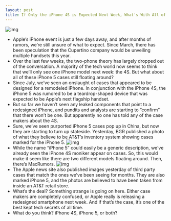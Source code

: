 ```yaml
---
layout: post
title: If Only the iPhone 4S is Expected Next Week, What's With All of These Cases?
---
```

![img](http://media.idownloadblog.com/wp-content/uploads/2011/09/Screen-Shot-2011-09-30-at-3.56.37-PM.png)
* Apple’s iPhone event is just a few days away, and after months of rumors, we’re still unsure of what to expect. Since March, there has been speculation that the Cupertino company would be unveiling multiple handsets this year.
* Over the last few weeks, the two-phone theory has largely dropped out of the conversation. A majority of the tech world now seems to think that we’ll only see one iPhone model next week: the 4S. But what about all of these iPhone 5 cases still floating around?
* Since July, we’ve seen an onslaught of cases that appeared to be designed for a remodeled iPhone. In conjunction with the iPhone 4S, the iPhone 5 was rumored to be a teardrop-shaped device that was expected to be Apple’s next flagship handset.
* But so far we haven’t seen any leaked components that point to a redesigned iPhone, and pundits and analysts are starting to “confirm” that there won’t be one. But apparently no one has told any of the case makers about the 4S.
* Sure, we’ve seen purported iPhone 5 cases pop up in China, but now they are starting to turn up stateside. Yesterday, BGR published a photo of what they believe to be AT&T’s inventory system showing cases marked for the iPhone 5.
![img](http://media.idownloadblog.com/wp-content/uploads/2011/09/iphone-5-inventory-e1317423516990.jpg)
* While the name “iPhone 5” could easily be a generic description, we’ve already seen the iPhone 4S moniker appear on cases. So, this would make it seem like there are two different models floating around. Then, there’s MacRumors.
![img](http://media.idownloadblog.com/wp-content/uploads/2011/09/att_iphone_5_sleeve_1.jpeg)
* The Apple news site also published images yesterday of third party cases that match the ones we’ve been seeing for months. They are also marked iPhone 5, and the photos are believed to have been taken from inside an AT&T retail store.
* What’s the deal? Something strange is going on here. Either case makers are completely confused, or Apple really is releasing a redesigned smartphone next week. And if that’s the case, it’s one of the best kept tech secrets of all time.
* What do you think? iPhone 4S, iPhone 5, or both?

